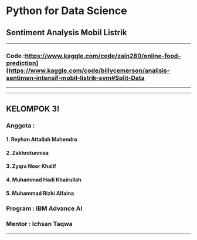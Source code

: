 # Python for Data Science
## Sentiment Analysis Mobil Listrik
------------------------------------------------------
### Code :https://www.kaggle.com/code/zain280/online-food-prediction](https://www.kaggle.com/code/billycemerson/analisis-sentimen-intensif-mobil-listrik-svm#Split-Data

-------------------------------------------------------


--------------------------------------------------------
## KELOMPOK 3!
### Anggota :
#### 1. Reyhan Attallah Mahendra
#### 2. Zakhrotunnisa
#### 3. Zyqra Noer Khalif
#### 4. Muhammad Hadi Khairullah
#### 5. Muhammad Rizki Alfaina

### Program : IBM Advance AI
### Mentor : Ichsan Taqwa
--------------------------------------------------------
